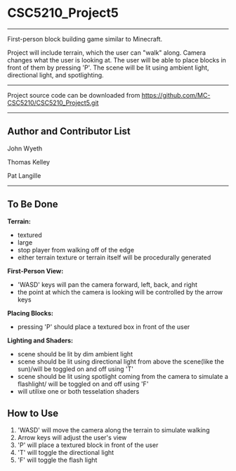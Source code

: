 # CSC5210_Project5
---
First-person block building game similar to Minecraft.

Project will include terrain, which the user can "walk" along. Camera changes what the user is looking at. The user will be able to place blocks in front of them by pressing 'P'. The scene will be lit using ambient light, directional light, and spotlighting.

---

Project source code can be downloaded from https://github.com/MC-CSC5210/CSC5210_Project5.git

---

Author and Contributor List
---

John Wyeth

Thomas Kelley

Pat Langille

---

To Be Done
---

**Terrain:**

 - textured
 - large
 - stop player from walking off of the edge
 - either terrain texture or terrain itself will be procedurally generated
 
 
 **First-Person View:**
 
 - 'WASD' keys will pan the camera forward, left, back, and right
 - the point at which the camera is looking will be controlled by the arrow keys
 
 
 **Placing Blocks:**
 
 - pressing 'P' should place a textured box in front of the user
 
 
 **Lighting and Shaders:**
 
 - scene should be lit by dim ambient light
 - scene should be lit using directional light from above the scene(like the sun)/will be toggled on and off using 'T'
 - scene should be lit using spotlight coming from the camera to simulate a flashlight/ will be toggled on and off using 'F'
 - will utilixe one or both tesselation shaders
 
 
 How to Use
 ---
 
 1. 'WASD' will move the camera along the terrain to simulate walking
 2. Arrow keys will adjust the user's view
 3. 'P' will place a textured block in front of the user
 4. 'T' will toggle the directional light
 5. 'F' will toggle the flash light
